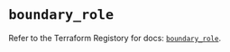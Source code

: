 # `boundary_role`

Refer to the Terraform Registory for docs: [`boundary_role`](https://registry.terraform.io/providers/hashicorp/boundary/1.1.4/docs/resources/role).
